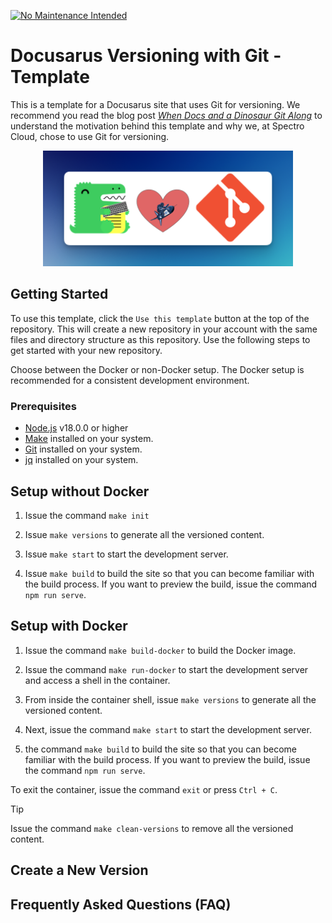 [![No Maintenance Intended](http://unmaintained.tech/badge.svg)](http://unmaintained.tech/)

# Docusarus Versioning with Git - Template

This is a template for a Docusarus site that uses Git for versioning. We recommend you read the blog post [_When Docs and a Dinosaur Git Along_]() to understand the motivation behind this template and why we, at Spectro Cloud, chose to use Git for versioning.

<p align="center">
  <img src="./static/img/readme-image.png" alt="Docusarus + heart with Spectro Cloud Astronaut + git" width="400"/>
</p>

## Getting Started

To use this template, click the `Use this template` button at the top of the repository. This will create a new repository in your account with the same files and directory structure as this repository. Use the following steps to get started with your new repository.

Choose between the Docker or non-Docker setup. The Docker setup is recommended for a consistent development environment.

### Prerequisites

- [Node.js](https://nodejs.org/en/download) v18.0.0 or higher
- [Make](https://www.gnu.org/software/make/) installed on your system.
- [Git](https://git-scm.com/) installed on your system.
- [jq](https://stedolan.github.io/jq/) installed on your system.

## Setup without Docker

1. Issue the command `make init`

2. Issue `make versions` to generate all the versioned content.

3. Issue `make start` to start the development server.

4. Issue `make build` to build the site so that you can become familiar with the build process. If you want to preview the build, issue the command `npm run serve`.

## Setup with Docker

1. Issue the command `make build-docker` to build the Docker image.
2. Issue the command `make run-docker` to start the development server and access a shell in the container.
3. From inside the container shell, issue `make versions` to generate all the versioned content.

4. Next, issue the command `make start` to start the development server.

5. the command `make build` to build the site so that you can become familiar with the build process. If you want to preview the build, issue the command `npm run serve`.

To exit the container, issue the command `exit` or press `Ctrl + C`.

> [!TIP]
> Issue the command `make clean-versions` to remove all the versioned content.

## Create a New Version

## Frequently Asked Questions (FAQ)
